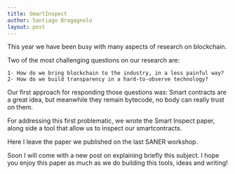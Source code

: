 ```yaml
---
title: SmartInspect
author: Santiago Bragagnolo
layout: post
---
```



This year we have been busy with many aspects of research on blockchain.

Two of the most challenging questions on our research are:
	
	1- How do we bring blockchain to the industry, in a less painful way?
	2- How do we build transparency in a hard-to-observe technology?
	

Our first approach for responding those questions was: Smart contracts are a great idea, but meanwhile they remain bytecode, no body can really trust on them. 

For addressing this first problematic, we wrote the Smart Inspect paper, along side a tool that allow us to inspect our smartcontracts. 

Here I leave the paper we published on the last SANER workshop. 

<object data="http://smart-shackle.io/assets/papers/2018_smart_inspector_saner_ws.pdf" width="1000" height="1000" type='application/pdf'/>



Soon I will come with a new post on explaining briefly this subject. I hope you enjoy this paper as much as we do building this tools, ideas and writing! 




